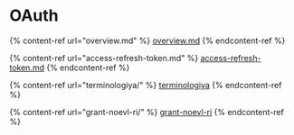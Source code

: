 # OAuth

{% content-ref url="overview.md" %}
[overview.md](overview.md)
{% endcontent-ref %}

{% content-ref url="access-refresh-token.md" %}
[access-refresh-token.md](access-refresh-token.md)
{% endcontent-ref %}

{% content-ref url="terminologiya/" %}
[terminologiya](terminologiya/)
{% endcontent-ref %}

{% content-ref url="grant-noevl-ri/" %}
[grant-noevl-ri](grant-noevl-ri/)
{% endcontent-ref %}



